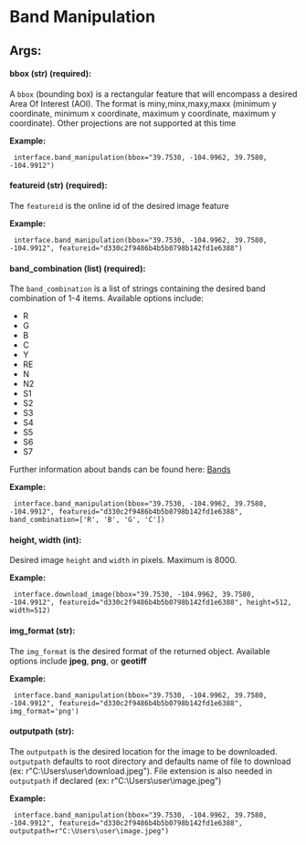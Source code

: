 # Band Manipulation


## Args:

#### bbox (str) (required):

  A `bbox` (bounding box) is a rectangular feature that will encompass a desired Area Of Interest (AOI).
  The format is miny,minx,maxy,maxx (minimum y coordinate, minimum x coordinate, maximum y coordinate, maximum y coordinate). Other projections are not supported at this time

   **Example:**
   
     interface.band_manipulation(bbox="39.7530, -104.9962, 39.7580, -104.9912")


#### featureid (str) (required):

  The `featureid` is the online id of the desired image feature

   **Example:**
   
     interface.band_manipulation(bbox="39.7530, -104.9962, 39.7580, -104.9912", featureid="d330c2f9486b4b5b0798b142fd1e6388")

#### band_combination (list) (required):

  The `band_combination` is a list of strings containing the desired band combination of 1-4 items. Available options include:

   * R
   * G
   * B
   * C
   * Y
   * RE
   * N
   * N2
   * S1
   * S2
   * S3
   * S4
   * S5
   * S6
   * S7

  Further information about bands can be found here: [Bands](https://securewatchdocs.maxar.com/en-us/Miscellaneous/DevGuides/WMTS/WMTS_GetTile.htm#TheBandsParameter)

   **Example:**
   
     interface.band_manipulation(bbox="39.7530, -104.9962, 39.7580, -104.9912", featureid="d330c2f9486b4b5b0798b142fd1e6388", band_combination=['R', 'B', 'G', 'C'])

#### height, width (int):

  Desired image `height` and `width` in pixels. Maximum is 8000.

   **Example:**
   
     interface.download_image(bbox="39.7530, -104.9962, 39.7580, -104.9912", featureid="d330c2f9486b4b5b0798b142fd1e6388", height=512, width=512)

#### img_format (str):

  The `img_format` is the desired format of the returned object. Available options include **jpeg**, **png**, or **geotiff**

   **Example:**
   
     interface.band_manipulation(bbox="39.7530, -104.9962, 39.7580, -104.9912", featureid="d330c2f9486b4b5b0798b142fd1e6388", img_format='png')

#### outputpath (str):

  The `outputpath` is the desired location for the image to be downloaded. `outputpath` defaults to root directory and defaults name of file 
  to download (ex: r"C:\Users\user\download.jpeg"). File extension is also needed in `outputpath` if declared (ex: r"C:\Users\user\image.jpeg")

   **Example:**
   
     interface.band_manipulation(bbox="39.7530, -104.9962, 39.7580, -104.9912", featureid="d330c2f9486b4b5b0798b142fd1e6388", outputpath=r"C:\Users\user\image.jpeg")